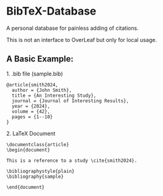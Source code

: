 # BibTeX-Database
A personal database for painless adding of citations.

This is not an interface to OverLeaf but only for local usage. 

## A Basic Example:

1\. .bib file (sample.bib)

```shell
@article{smith2024,
  author = {John Smith},
  title = {An Interesting Study},
  journal = {Journal of Interesting Results},
  year = {2024},
  volume = {42},
  pages = {1--10}
}
```


2\. LaTeX Document

```shell
\documentclass{article}
\begin{document}

This is a reference to a study \cite{smith2024}.

\bibliographystyle{plain}
\bibliography{sample}

\end{document}
```
